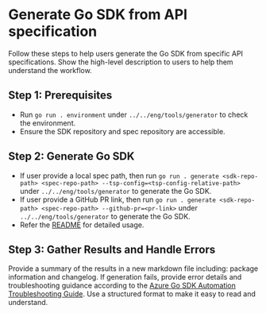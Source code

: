 # Generate Go SDK from API specification

Follow these steps to help users generate the Go SDK from specific API specifications. Show the high-level description to users to help them understand the workflow.

## Step 1: Prerequisites

- Run `go run . environment` under `../../eng/tools/generator` to check the environment.
- Ensure the SDK repository and spec repository are accessible.

## Step 2: Generate Go SDK

- If user provide a local spec path, then run `go run . generate <sdk-repo-path> <spec-repo-path> --tsp-config=<tsp-config-relative-path>` under `../../eng/tools/generator` to generate the Go SDK.
- If user provide a GitHub PR link, then run `go run . generate <sdk-repo-path> <spec-repo-path> --github-pr=<pr-link>` under `../../eng/tools/generator` to generate the Go SDK.
- Refer the [README](../../eng/tools/generator/README.md) for detailed usage.

## Step 3: Gather Results and Handle Errors

Provide a summary of the results in a new markdown file including: package information and changelog. If generation fails, provide error details and troubleshooting guidance according to the [Azure Go SDK Automation Troubleshooting Guide](../../documentation/sdk-automation-tsg.md). Use a structured format to make it easy to read and understand.
